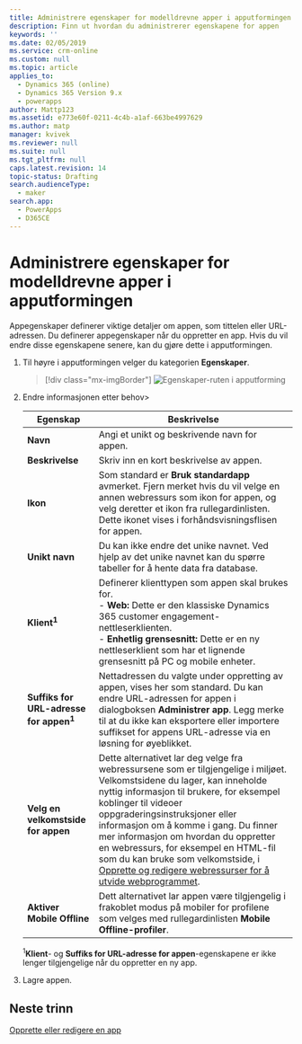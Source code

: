 ```yaml
---
title: Administrere egenskaper for modelldrevne apper i apputformingen til PowerApps | MicrosoftDocs
description: Finn ut hvordan du administrerer egenskapene for appen
keywords: ''
ms.date: 02/05/2019
ms.service: crm-online
ms.custom: null
ms.topic: article
applies_to:
  - Dynamics 365 (online)
  - Dynamics 365 Version 9.x
  - powerapps
author: Mattp123
ms.assetid: e773e60f-0211-4c4b-a1af-663be4997629
ms.author: matp
manager: kvivek
ms.reviewer: null
ms.suite: null
ms.tgt_pltfrm: null
caps.latest.revision: 14
topic-status: Drafting
search.audienceType:
  - maker
search.app:
  - PowerApps
  - D365CE
---
```


# <a name="manage-model-driven-app-properties-in-the-app-designer"></a>Administrere egenskaper for modelldrevne apper i apputformingen

Appegenskaper definerer viktige detaljer om appen, som tittelen eller URL-adressen. Du definerer appegenskaper når du oppretter en app. Hvis du vil endre disse egenskapene senere, kan du gjøre dette i apputformingen.  
  
1.  Til høyre i apputformingen velger du kategorien **Egenskaper**.  

    > [!div class="mx-imgBorder"] 
    > ![Egenskaper-ruten i apputforming](media/app-designer-properties-tab.png "Egenskaper-ruten i apputforming")  
  
2.  Endre informasjonen etter behov>  

    |Egenskap|Beskrivelse|  
    |--------------|-----------------|
    |**Navn**|Angi et unikt og beskrivende navn for appen.|  
    |**Beskrivelse**|Skriv inn en kort beskrivelse av appen.|  
    |**Ikon**|Som standard er **Bruk standardapp** avmerket. Fjern merket hvis du vil velge en annen webressurs som ikon for appen, og velg deretter et ikon fra rullegardinlisten. Dette ikonet vises i forhåndsvisningsflisen for appen.|
    |**Unikt navn**| Du kan ikke endre det unike navnet. Ved hjelp av det unike navnet kan du spørre tabeller for å hente data fra database.| 
    |**Klient<sup>1</sup>**|Definerer klienttypen som appen skal brukes for.<br/>-  **Web:** Dette er den klassiske Dynamics 365 customer engagement-nettleserklienten.<br/>-  **Enhetlig grensesnitt:** Dette er en ny nettleserklient som har et lignende grensesnitt på PC og mobile enheter.|
    |**Suffiks for URL-adresse for appen<sup>1</sup>**| Nettadressen du valgte under oppretting av appen, vises her som standard. Du kan endre URL-adressen for appen i dialogboksen **Administrer app**. Legg merke til at du ikke kan eksportere eller importere suffikset for appens URL-adresse via en løsning for øyeblikket.|
    |**Velg en velkomstside for appen**|Dette alternativet lar deg velge fra webressursene som er tilgjengelige i miljøet. Velkomstsidene du lager, kan inneholde nyttig informasjon til brukere, for eksempel koblinger til videoer oppgraderingsinstruksjoner eller informasjon om å komme i gang. Du finner mer informasjon om hvordan du oppretter en webressurs, for eksempel en HTML-fil som du kan bruke som velkomstside, i [Opprette og redigere webressurser for å utvide webprogrammet](create-edit-web-resources.md).|
    |**Aktiver Mobile Offline**|Dett alternativet lar appen være tilgjengelig i frakoblet modus på mobiler for profilene som velges med rullegardinlisten **Mobile Offline-profiler**.|

    <sup>1</sup>**Klient**- og **Suffiks for URL-adresse for appen**-egenskapene er ikke lenger tilgjengelige når du oppretter en ny app.
3.  Lagre appen.  
  
## <a name="next-steps"></a>Neste trinn  
 [Opprette eller redigere en app](create-edit-app.md)
